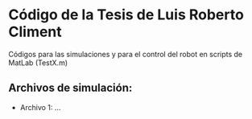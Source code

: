 # Código de la Tesis de Luis Roberto Climent

Códigos para las simulaciones y para el  control  del  robot en scripts de MatLab (TestX.m)

## Archivos de simulación:
* Archivo 1: ...
